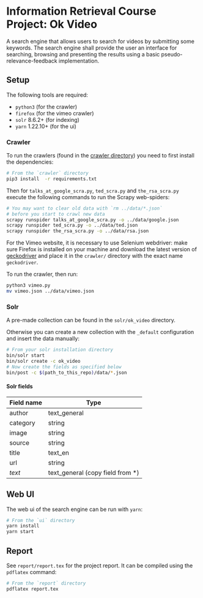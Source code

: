 # Information Retrieval Course Project: Ok Video

A search engine that allows users to search for videos by submitting some
keywords. The search engine shall provide the user an interface for searching,
browsing and presenting the results using a basic pseudo-relevance-feedback implementation.

## Setup

The following tools are required:

- `python3` (for the crawler)
- `firefox` (for the vimeo crawler)
- `solr` 8.6.2+ (for indexing)
- `yarn` 1.22.10+ (for the ui)

### Crawler

To run the crawlers (found in the [crawler directory](crawler))
you need to first install the dependencies:

```bash
# From the `crawler` directory
pip3 install  -r requirements.txt
```
Then for `talks_at_google_scra.py`, `ted_scra.py` and `the_rsa_scra.py`
execute the following commands to run the Scrapy web-spiders:

```bash
# You may want to clear old data with `rm ../data/*.json`
# before you start to crawl new data
scrapy runspider talks_at_google_scra.py -o ../data/google.json
scrapy runspider ted_scra.py -o ../data/ted.json
scrapy runspider the_rsa_scra.py -o ../data/rsa.json
```

For the Vimeo website, it is necessary to use Selenium webdriver:
make sure Firefox is installed on your machine and download the
latest version of [geckodriver](https://github.com/mozilla/geckodriver/releases)
and place it in the `crawler/` directory with the exact name `geckodriver`.

To run the crawler, then run:

```bash
python3 vimeo.py
mv vimeo.json ../data/vimeo.json
```

### Solr

A pre-made collection can be found in the `solr/ok_video` directory.

Otherwise you can create a new collection with the `_default` configuration
and insert the data manually:

```bash
# From your solr installation directory
bin/solr start
bin/solr create -c ok_video
# Now create the fields as specified below
bin/post -c $(path_to_this_repo)/data/*.json
```

#### Solr fields

| Field name | Type                             |
| ---------- | -------------------------------- |
| author     | text_general                     |
| category   | string                           |
| image      | string                           |
| source     | string                           |
| title      | text_en                          |
| url        | string                           |
| _text_     | text_general (copy field from *) |

## Web UI

The web ui of the search engine can be run with `yarn`:

```bash
# From the `ui` directory
yarn install
yarn start
```

## Report

See `report/report.tex` for the project report. It can be compiled
using the `pdflatex` command:

```bash
# From the `report` directory
pdflatex report.tex
```
